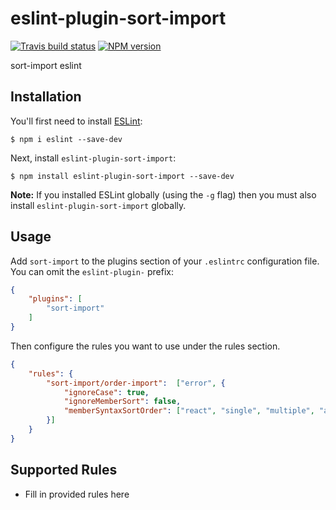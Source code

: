 # eslint-plugin-sort-import

[![Travis build status](http://img.shields.io/travis/lzientek/eslint-plugin-sort-import/master.svg?style=flat-square)](https://travis-ci.org/lzientek/eslint-plugin-sort-import)
[![NPM version](http://img.shields.io/npm/v/eslint-plugin-sort-import.svg?style=flat-square)](https://www.npmjs.org/package/eslint-plugin-sort-import)

sort-import eslint

## Installation

You'll first need to install [ESLint](http://eslint.org):

```
$ npm i eslint --save-dev
```

Next, install `eslint-plugin-sort-import`:

```
$ npm install eslint-plugin-sort-import --save-dev
```

**Note:** If you installed ESLint globally (using the `-g` flag) then you must also install `eslint-plugin-sort-import` globally.

## Usage

Add `sort-import` to the plugins section of your `.eslintrc` configuration file. You can omit the `eslint-plugin-` prefix:

```json
{
    "plugins": [
        "sort-import"
    ]
}
```


Then configure the rules you want to use under the rules section.

```json
{
    "rules": {
        "sort-import/order-import":  ["error", {
            "ignoreCase": true,
            "ignoreMemberSort": false,
            "memberSyntaxSortOrder": ["react", "single", "multiple", "all", "none" ]
        }]
    }
}
```

## Supported Rules

* Fill in provided rules here






